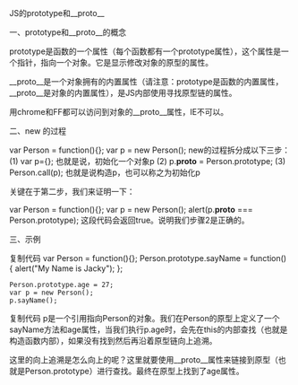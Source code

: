 JS的prototype和__proto__

一、prototype和__proto__的概念

prototype是函数的一个属性（每个函数都有一个prototype属性），这个属性是一个指针，指向一个对象。它是显示修改对象的原型的属性。

__proto__是一个对象拥有的内置属性（请注意：prototype是函数的内置属性，__proto__是对象的内置属性），是JS内部使用寻找原型链的属性。

用chrome和FF都可以访问到对象的__proto__属性，IE不可以。

二、new 的过程

var Person = function(){};
var p = new Person();
new的过程拆分成以下三步：
(1) var p={}; 也就是说，初始化一个对象p
(2) p.__proto__ = Person.prototype;
(3) Person.call(p); 也就是说构造p，也可以称之为初始化p

关键在于第二步，我们来证明一下：

var Person = function(){};
var p = new Person();
alert(p.__proto__ === Person.prototype);
这段代码会返回true。说明我们步骤2是正确的。

三、示例

复制代码
    var Person = function(){};
    Person.prototype.sayName = function() {
        alert("My Name is Jacky");
    };

    Person.prototype.age = 27;
    var p = new Person();
    p.sayName();
复制代码
p是一个引用指向Person的对象。我们在Person的原型上定义了一个sayName方法和age属性，当我们执行p.age时，会先在this的内部查找（也就是构造函数内部），如果没有找到然后再沿着原型链向上追溯。

这里的向上追溯是怎么向上的呢？这里就要使用__proto__属性来链接到原型（也就是Person.prototype）进行查找。最终在原型上找到了age属性。